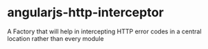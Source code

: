 # angularjs-http-interceptor
A Factory that will help in intercepting HTTP error codes in a central location rather than every module
